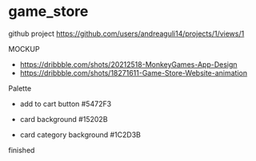 # game_store
github project
https://github.com/users/andreaguli14/projects/1/views/1


MOCKUP
* https://dribbble.com/shots/20212518-MonkeyGames-App-Design
* https://dribbble.com/shots/18271611-Game-Store-Website-animation

Palette 

* add to cart button #5472F3

* card background #15202B

* card category background #1C2D3B

finished